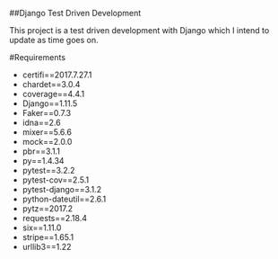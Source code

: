 ##Django Test Driven Development

This project is a test driven development
with Django which I intend to update as time
goes on.

#Requirements
* certifi==2017.7.27.1
* chardet==3.0.4
* coverage==4.4.1
* Django==1.11.5
* Faker==0.7.3
* idna==2.6
* mixer==5.6.6
* mock==2.0.0
* pbr==3.1.1
* py==1.4.34
* pytest==3.2.2
* pytest-cov==2.5.1
* pytest-django==3.1.2
* python-dateutil==2.6.1
* pytz==2017.2
* requests==2.18.4
* six==1.11.0
* stripe==1.65.1
* urllib3==1.22


